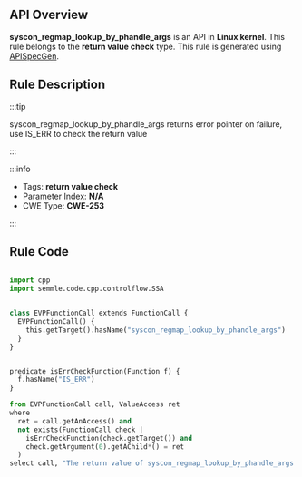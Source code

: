 ---
---


## API Overview
**syscon_regmap_lookup_by_phandle_args** is an API in **Linux kernel**. This rule belongs to the **return value check** type. This rule is generated using [APISpecGen](../../tools/APISpecGen).
## Rule Description

:::tip

syscon_regmap_lookup_by_phandle_args returns error pointer on failure, use IS_ERR to check the return value

:::

:::info

- Tags: **return value check**
- Parameter Index: **N/A**
- CWE Type: **CWE-253**

:::

## Rule Code
```python

import cpp
import semmle.code.cpp.controlflow.SSA


class EVPFunctionCall extends FunctionCall {
  EVPFunctionCall() {
    this.getTarget().hasName("syscon_regmap_lookup_by_phandle_args")
  }
}


predicate isErrCheckFunction(Function f) {
  f.hasName("IS_ERR") 
}

from EVPFunctionCall call, ValueAccess ret
where
  ret = call.getAnAccess() and
  not exists(FunctionCall check |
    isErrCheckFunction(check.getTarget()) and
    check.getArgument(0).getAChild*() = ret
  )
select call, "The return value of syscon_regmap_lookup_by_phandle_args is not checked with IS_ERR."
    
```